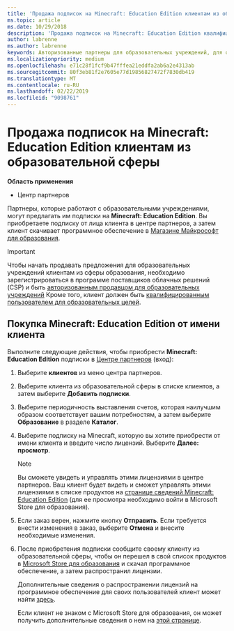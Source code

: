 ```yaml
---
title: 'Продажа подписок на Minecraft: Education Edition клиентам из образовательной сферы'
ms.topic: article
ms.date: 10/29/2018
description: 'Продажа подписок на Minecraft: Education Edition квалифицированным клиентам из образовательной сферы.'
author: labrenne
ms.author: labrenne
keywords: Авторизованные партнеры для образовательных учреждений, для образовательных учреждений, продавать для образовательных учреждений, учебных заведений
ms.localizationpriority: medium
ms.openlocfilehash: e71c28f1fcf9b47fffea21eddfa2ab6a2e4313ab
ms.sourcegitcommit: 80f3eb81f2e7605e77d19856827472f7830db419
ms.translationtype: MT
ms.contentlocale: ru-RU
ms.lasthandoff: 02/22/2019
ms.locfileid: "9098761"
---
```

# <a name="sell-minecraft-education-edition-subscriptions-to-education-customers"></a>Продажа подписок на Minecraft: Education Edition клиентам из образовательной сферы

**Область применения**

-  Центр партнеров

Партнеры, которые работают с образовательными учреждениями, могут предлагать им подписки на **Minecraft: Education Edition**. Вы приобретаете подписку от лица клиента в центре партнеров, а затем клиент скачивает программное обеспечение в [Магазине Майкрософт для образования](https://educationstore.microsoft.com). 

>[!IMPORTANT]
>Чтобы начать продавать предложения для образовательных учреждений клиентам из сферы образования, необходимо зарегистрироваться в программе поставщиков облачных решений (CSP) и быть [авторизованным продавцом для образовательных учреждений](https://www.mepn.com) Кроме того, клиент должен быть [квалифицированным пользователем для образовательных целей](https://www.microsoftvolumelicensing.com/DocumentSearch.aspx?Mode=3&DocumentTypeId=7).  

 
## <a name="buy-minecraft-education-edition-on-behalf-of-your-customer"></a>Покупка **Minecraft: Education Edition** от имени клиента

Выполните следующие действия, чтобы приобрести **Minecraft: Education Edition** подписки в [Центре партнеров](https://partnercenter.microsoft.com/pcv/dashboard/overview
) (вход):

  1.  Выберите **клиентов** из меню центра партнеров.
  
  2.  Выберите клиента из образовательной сферы в списке клиентов, а затем выберите **Добавить подписки**.
  
  3.  Выберите периодичность выставления счетов, которая наилучшим образом соответствует вашим потребностям, а затем выберите **Образование** в разделе **Каталог**.

  4.  Выберите подписку на Minecraft, которую вы хотите приобрести от имени клиента и введите число лицензий. Выберите **Далее: просмотр**.

      >[!NOTE]
      >Вы сможете увидеть и управлять этими лицензиями в центре партнеров. Ваш клиент будет видеть и сможет управлять этими лицензиями в списке продуктов на [странице сведений Minecraft: Education Edition](https://educationstore.microsoft.com/en-us/store/details/minecraft-education-edition/9nblggh4r2r6) (для ее просмотра необходимо войти в Microsoft Store для образования). 

  5.  Если заказ верен, нажмите кнопку **Отправить**. Если требуется внести изменения в заказ, выберите **Отмена** и внесите необходимые изменения.   

  6.  После приобретения подписки сообщите своему клиенту из образовательной сферы, чтобы он перешел в свой список продуктов в [Microsoft Store для образования](https://educationstore.microsoft.com) и скачал программное обеспечение, а затем распространил лицензии.

      Дополнительные сведения о распространении лицензий на программное обеспечение для своих пользователей клиент может найти [здесь](https://docs.microsoft.com/education/windows/school-get-minecraft#distribute-minecraft).  
  
      Если клиент не знаком с Microsoft Store для образования, он может получить дополнительные сведения о нем на [этой странице](https://docs.microsoft.com/microsoft-store/windows-store-for-business-overview).  

      


